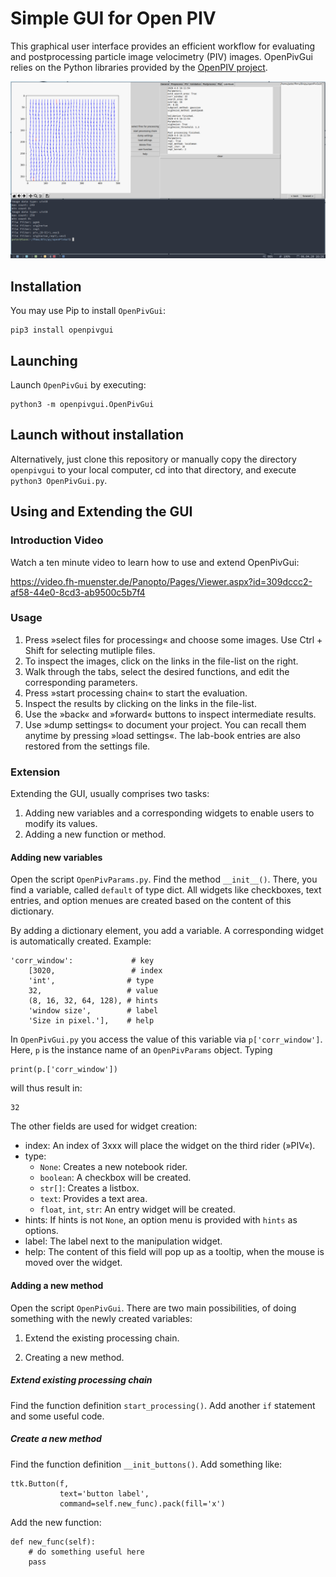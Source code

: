 # Simple GUI for Open PIV

This graphical user interface provides an efficient workflow for evaluating and postprocessing particle image velocimetry (PIV) images. OpenPivGui relies on the Python libraries provided by the [OpenPIV project](http://www.openpiv.net/).

![Screen shot of the GUI showing a vector plot and corresponding parameters.](./fig/open_piv_gui_vector_plot.png)

## Installation

You may use Pip to install `OpenPivGui`:

```
pip3 install openpivgui
```

## Launching

Launch `OpenPivGui` by executing:

```
python3 -m openpivgui.OpenPivGui
```
## Launch without installation

Alternatively, just clone this repository or manually copy the directory `openpivgui` to your local computer, cd into that directory, and execute `python3 OpenPivGui.py`.

## Using and Extending the GUI

### Introduction Video

Watch a ten minute video to learn how to use and extend OpenPivGui:

https://video.fh-muenster.de/Panopto/Pages/Viewer.aspx?id=309dccc2-af58-44e0-8cd3-ab9500c5b7f4

### Usage

1. Press »select files for processing« and choose some images. Use Ctrl + Shift for selecting mutliple files.
2. To inspect the images, click on the links in the file-list on the right.
3. Walk through the tabs, select the desired functions, and edit the corresponding parameters.
4. Press »start processing chain« to start the evaluation.
5. Inspect the results by clicking on the links in the file-list.
6. Use the »back« and »forward« buttons to inspect intermediate results.
4. Use »dump settings« to document your project. You can recall them anytime by pressing »load settings«. The lab-book entries are also restored from the settings file.

### Extension

Extending the GUI, usually comprises two tasks:

1. Adding new variables and a corresponding widgets to enable users to modify its values.
2. Adding a new function or method.

#### Adding new variables

Open the script `OpenPivParams.py`. Find the method `__init__()`. There, you find a variable, called `default` of type dict. All widgets like checkboxes, text entries, and option menues are created based on the content of this dictionary. 

By adding a dictionary element, you add a variable. A corresponding widget is automatically created. Example:

```
'corr_window':             # key
    [3020,                 # index
	'int',                # type
	32,                   # value
	(8, 16, 32, 64, 128), # hints
    'window size',        # label
    'Size in pixel.'],    # help
```

In `OpenPivGui.py` you access the value of this variable via `p['corr_window']`. Here, `p` is the instance name of an `OpenPivParams` object. Typing

```
print(p.['corr_window'])
```

will thus result in:

```
32
```
The other fields are used for widget creation:

- index: An index of 3xxx will place the widget on the third rider (»PIV«).
- type:
    + `None`: Creates a new notebook rider.
	+ `boolean`: A checkbox will be created.
	+ `str[]`: Creates a listbox.
	+ `text`: Provides a text area.
	+ `float`, `int`, `str`: An entry widget will be created.
- hints: If hints is not `None`, an option menu is provided with `hints` as options.
- label: The label next to the manipulation widget.
- help: The content of this field will pop up as a tooltip, when the mouse is moved over the widget.

#### Adding a new method

Open the script `OpenPivGui`. There are two main possibilities, of doing something with the newly created variables:

1. Extend the existing processing chain.

2. Creating a new method.

##### Extend existing processing chain

Find the function definition `start_processing()`. Add another `if` statement and some useful code.

##### Create a new method

Find the function definition `__init_buttons()`. Add something like:

```
ttk.Button(f,
           text='button label',
           command=self.new_func).pack(fill='x')
```
Add the new function:

```
def new_func(self):
    # do something useful here
    pass
```
